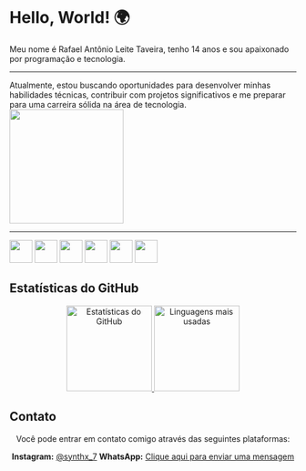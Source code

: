 # Hello, World! 🌍

Meu nome é Rafael Antônio Leite Taveira, tenho 14 anos e sou apaixonado por programação e tecnologia.

---

<div class="container">
  <div class="texto">
    Atualmente, estou buscando oportunidades para desenvolver minhas habilidades técnicas, contribuir com projetos significativos e me preparar para uma carreira sólida na área de tecnologia.
  </div>
  <div class="imagem">
    <img src="https://media1.tenor.com/m/BdOHYc9fC9EAAAAd/watermelon.gif" width="200">
  </div>
</div>

---

<img src="https://pics.freeicons.io/uploads/icons/png/12785093741551942290-512.png" width="40">
<img src="https://pics.freeicons.io/uploads/icons/png/21088442871540553614-512.png" width="40">
<img src="https://pics.freeicons.io/uploads/icons/png/3500035511551941187-512.png" width="40">
<img src="https://pics.freeicons.io/uploads/icons/png/8804286661557996995-512.png" width="40">
<img src="https://pics.freeicons.io/uploads/icons/png/632690741557997006-512.png" width="40">
<img src="https://pics.freeicons.io/uploads/icons/png/7267630261656670996-512.png" width="40">

## Estatísticas do GitHub

<div align="center">
  <a href="https://github.com/SynthX7">
    <img height="150em" src="https://github-readme-stats.vercel.app/api?username=synthx7&show_icons=true&theme=dark" alt="Estatísticas do GitHub">
    <img height="150em" src="https://github-readme-stats.vercel.app/api/top-langs/?username=synthx7&layout=compact&theme=dark" alt="Linguagens mais usadas">
  </a>
</div>

## Contato

<div align="center">
  Você pode entrar em contato comigo através das seguintes plataformas:
  
   **Instagram:** [@synthx_7](https://www.instagram.com/synthx_7/)
   **WhatsApp:** [Clique aqui para enviar uma mensagem](https://api.whatsapp.com/send?phone=5516994620899)
</div>
